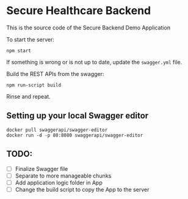 # Secure Healthcare Backend

This is the source code of the Secure Backend Demo Application

To start the server:
```
npm start
```
If something is wrong or is not up to date, update the `swagger.yml` file.

Build the REST APIs from the swagger:
```
npm run-script build
```

Rinse and repeat.

## Setting up your local Swagger editor

```
docker pull swaggerapi/swagger-editor
docker run -d -p 80:8080 swaggerapi/swagger-editor
```

## TODO:
- [ ] Finalize Swagger file
- [ ] Separate to more manageable chunks
- [ ] Add application logic folder in App
- [ ] Change the build script to copy the App to the server
